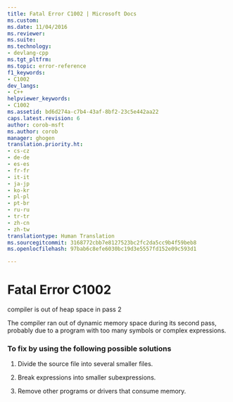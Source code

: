 ```yaml
---
title: Fatal Error C1002 | Microsoft Docs
ms.custom: 
ms.date: 11/04/2016
ms.reviewer: 
ms.suite: 
ms.technology:
- devlang-cpp
ms.tgt_pltfrm: 
ms.topic: error-reference
f1_keywords:
- C1002
dev_langs:
- C++
helpviewer_keywords:
- C1002
ms.assetid: bd6d274a-c7b4-43af-8bf2-23c5e442aa22
caps.latest.revision: 6
author: corob-msft
ms.author: corob
manager: ghogen
translation.priority.ht:
- cs-cz
- de-de
- es-es
- fr-fr
- it-it
- ja-jp
- ko-kr
- pl-pl
- pt-br
- ru-ru
- tr-tr
- zh-cn
- zh-tw
translationtype: Human Translation
ms.sourcegitcommit: 3168772cbb7e8127523bc2fc2da5cc9b4f59beb8
ms.openlocfilehash: 97bab6c8efe6030bc19d3e5557fd152e09c593d1

---
```

# Fatal Error C1002
compiler is out of heap space in pass 2  
  
 The compiler ran out of dynamic memory space during its second pass, probably due to a program with too many symbols or complex expressions.  
  
### To fix by using the following possible solutions  
  
1.  Divide the source file into several smaller files.  
  
2.  Break expressions into smaller subexpressions.  
  
3.  Remove other programs or drivers that consume memory.


<!--HONumber=Jan17_HO1-->


